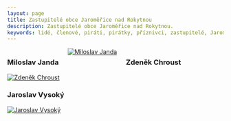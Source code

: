 ```yaml
---
layout: page
title: Zastupitelé obce Jaroměřice nad Rokytnou
description: Zastupitelé obce Jaroměřice nad Rokytnou.
keywords: lidé, členové, piráti, pirátky, příznivci, zastupitelé, Jaroměřice nad Rokytnou
---
```


<div class="o-section">
<div class="row"> 
<div class="columns medium-12">          
        
<div class="o-section-header o-section-header--bordered">
<h3 class="o-section__heading t-h2-super">
            Miloslav Janda
</h3>
</div>
<div class="c-program-candidates">
<div class="c-program-candidate-badge">
<a class="c-program-candidate-badge__body" 
            href="https://trebicsko.pirati.cz/lide/miloslav-janda/">
<div class="c-program-candidate-badge__avatar">
<img 
            src="https://trebicsko.pirati.cz/assets/685a94-9cc9889c20f4e0c317b601694a3ccf510f90be7fa1a863f3d34ccc798c7d941b.jpg" 
            alt="Miloslav Janda" 
class="c-program-candidate-badge__avatar-image">
</div>
<div class="c-program-candidate-badge__description">
<h4 class="c-program-candidate-badge__name"><span class="c-headline-anchor">
            
</span></h4>
<strong class="c-program-candidate-badge__profession">
            
</strong>
<p class="c-program-candidate-badge__bio">
            
</p>
</div>
</a>
</div>
</div>



<h3 class="o-section__heading t-h2-super">
            Zdeněk Chroust
</h3>
</div>
<div class="c-program-candidates">
<div class="c-program-candidate-badge">
<a class="c-program-candidate-badge__body" 
            href="https://trebicsko.pirati.cz/lide/zdenek-chroust/">
<div class="c-program-candidate-badge__avatar">
<img 
            src="https://trebicsko.pirati.cz/assets/1a0b8f-3716f0abfd36b69880c99f839add1db4109acff8bab8fe74b03d31b1c983e880.jpg" 
            alt="Zdeněk Chroust" 
class="c-program-candidate-badge__avatar-image">
</div>
<div class="c-program-candidate-badge__description">
<h4 class="c-program-candidate-badge__name"><span class="c-headline-anchor">
            
</span></h4>
<strong class="c-program-candidate-badge__profession">
            
</strong>
<p class="c-program-candidate-badge__bio">
            
</p>
</div>
</a>
</div>
</div>



<h3 class="o-section__heading t-h2-super">
            Jaroslav Vysoký
</h3>
</div>
<div class="c-program-candidates">
<div class="c-program-candidate-badge">
<a class="c-program-candidate-badge__body" 
            href="https://trebicsko.pirati.cz/lide/jaroslav-vysoky/">
<div class="c-program-candidate-badge__avatar">
<img 
            src="https://trebicsko.pirati.cz/assets/84e729-799e6c09aa6ead84cfdcd8bae0d44ca6508a2999bba216b9c6897303caf49e41.jpg" 
            alt="Jaroslav Vysoký" 
class="c-program-candidate-badge__avatar-image">
</div>
<div class="c-program-candidate-badge__description">
<h4 class="c-program-candidate-badge__name"><span class="c-headline-anchor">
            
</span></h4>
<strong class="c-program-candidate-badge__profession">
            
</strong>
<p class="c-program-candidate-badge__bio">
            
</p>
</div>
</a>
</div>
</div>
